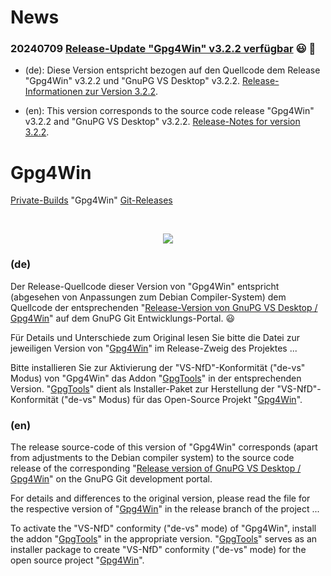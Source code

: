 [//]: # (Changed by vitusb in 20240709)
[//]: # (Get emojis from here: https://github.com/markdown-templates/markdown-emojis)

# News

### 20240709 [Release-Update "Gpg4Win" v3.2.2 verfügbar](https://github.com/landsh-de/gpg4win/releases) :smiley: :tada:

- (de):
Diese Version entspricht bezogen auf den Quellcode dem Release "Gpg4Win" v3.2.2 und "GnuPG VS Desktop" v3.2.2. [Release-Informationen zur Version 3.2.2](https://git.gnupg.org/cgi-bin/gitweb.cgi?p=gpg4win.git;a=blob;f=NEWS;hb=refs/tags/gpg4win-3.2.2).

- (en):
This version corresponds to the source code release "Gpg4Win" v3.2.2 and "GnuPG VS Desktop" v3.2.2. [Release-Notes for version 3.2.2](https://git.gnupg.org/cgi-bin/gitweb.cgi?p=gpg4win.git;a=blob;f=NEWS;hb=refs/tags/gpg4win-3.2.2).

# Gpg4Win

[Private-Builds](https://github.com/landsh-de/Gpg4Win/releases) "Gpg4Win" [Git-Releases](https://git.gnupg.org/cgi-bin/gitweb.cgi?p=gpg4win.git)


<br>
<p align="center">
  <img src="https://github.com/landsh-de/gpg4win/assets/83558069/223de862-11a5-48f2-8b9f-1d047bdd282c" />
</p>

### (de)

Der Release-Quellcode dieser Version von "Gpg4Win" entspricht (abgesehen von Anpassungen zum Debian Compiler-System) dem Quellcode der entsprechenden "[Release-Version von GnuPG VS Desktop / Gpg4Win](https://git.gnupg.org/cgi-bin/gitweb.cgi?p=gpg4win.git;a=tags)" auf dem GnuPG Git Entwicklungs-Portal. 😃

Für Details und Unterschiede zum Original lesen Sie bitte die Datei zur jeweiligen Version von "[Gpg4Win](https://github.com/landsh-de/Gpg4Win/releases)" im Release-Zweig des Projektes ...

Bitte installieren Sie zur Aktivierung der "VS-NfD"-Konformität ("de-vs" Modus) von "Gpg4Win" das Addon "[GpgTools](https://github.com/landsh-de/GpgTools/releases)" in der entsprechenden Version. "[GpgTools](https://github.com/landsh-de/GpgTools)" dient als Installer-Paket zur Herstellung der "VS-NfD"-Konformität ("de-vs" Modus) für das Open-Source Projekt "[Gpg4Win](https://gpg4win.de)".


### (en)

The release source-code of this version of "Gpg4Win" corresponds (apart from adjustments to the Debian compiler system) to the source code release of the corresponding "[Release version of GnuPG VS Desktop / Gpg4Win](https://git.gnupg.org/cgi-bin/gitweb.cgi?p=gpg4win.git;a=tags)" on the GnuPG Git development portal.

For details and differences to the original version, please read the file for the respective version of "[Gpg4Win](https://github.com/landsh-de/Gpg4Win/releases)" in the release branch of the project ...

To activate the "VS-NfD" conformity ("de-vs" mode) of "Gpg4Win", install the addon "[GpgTools](https://github.com/landsh-de/GpgTools/releases)" in the appropriate version. "[GpgTools](https://github.com/landsh-de/GpgTools)" serves as an installer package to create "VS-NfD" conformity ("de-vs" mode) for the open source project "[Gpg4Win](https://gpg4win.de)". <br><br>
